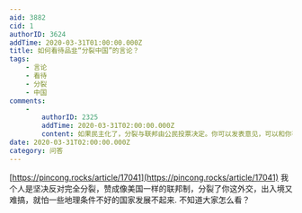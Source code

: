 ```yaml
---
aid: 3882
cid: 1
authorID: 3624
addTime: 2020-03-31T01:00:00.000Z
title: 如何看待品韭“分裂中国”的言论？
tags:
    - 言论
    - 看待
    - 分裂
    - 中国
comments:
    -
        authorID: 2325
        addTime: 2020-03-31T02:00:00.000Z
        content: 如果民主化了，分裂与联邦由公民投票决定。你可以发表意见，可以和你有同样理念的人一起拉票。
date: 2020-03-31T02:00:00.000Z
category: 问答
---
```


[https://pincong.rocks/article/17041](https://pincong.rocks/article/17041) 我个人是坚决反对完全分裂，赞成像美国一样的联邦制，分裂了你这外交，出入境又难搞，就怕一些地理条件不好的国家发展不起来. 不知道大家怎么看？
